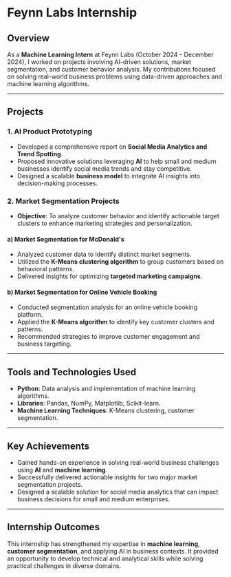 # Feynn Labs Internship

## Overview
As a **Machine Learning Intern** at Feynn Labs (October 2024 – December 2024), I worked on projects involving AI-driven solutions, market segmentation, and customer behavior analysis. My contributions focused on solving real-world business problems using data-driven approaches and machine learning algorithms.

---

## Projects

### 1. **AI Product Prototyping**
- Developed a comprehensive report on **Social Media Analytics and Trend Spotting**.
- Proposed innovative solutions leveraging **AI** to help small and medium businesses identify social media trends and stay competitive.
- Designed a scalable **business model** to integrate AI insights into decision-making processes.

### 2. **Market Segmentation Projects**
- **Objective**: To analyze customer behavior and identify actionable target clusters to enhance marketing strategies and personalization.

#### a) **Market Segmentation for McDonald's**
- Analyzed customer data to identify distinct market segments.
- Utilized the **K-Means clustering algorithm** to group customers based on behavioral patterns.
- Delivered insights for optimizing **targeted marketing campaigns**.

#### b) **Market Segmentation for Online Vehicle Booking**
- Conducted segmentation analysis for an online vehicle booking platform.
- Applied the **K-Means algorithm** to identify key customer clusters and patterns.
- Recommended strategies to improve customer engagement and business targeting.

---

## Tools and Technologies Used
- **Python**: Data analysis and implementation of machine learning algorithms.
- **Libraries**: Pandas, NumPy, Matplotlib, Scikit-learn.
- **Machine Learning Techniques**: K-Means clustering, customer segmentation.

---

## Key Achievements
- Gained hands-on experience in solving real-world business challenges using **AI** and **machine learning**.
- Successfully delivered actionable insights for two major market segmentation projects.
- Designed a scalable solution for social media analytics that can impact business decisions for small and medium enterprises.

---

## Internship Outcomes
This internship has strengthened my expertise in **machine learning**, **customer segmentation**, and applying AI in business contexts. It provided an opportunity to develop technical and analytical skills while solving practical challenges in diverse domains.
